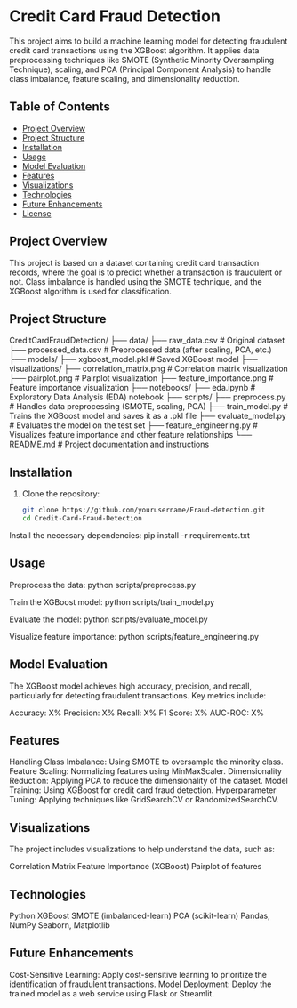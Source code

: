 # Credit Card Fraud Detection

This project aims to build a machine learning model for detecting fraudulent credit card transactions using the XGBoost algorithm. It applies data preprocessing techniques like SMOTE (Synthetic Minority Oversampling Technique), scaling, and PCA (Principal Component Analysis) to handle class imbalance, feature scaling, and dimensionality reduction.

## Table of Contents

- [Project Overview](#project-overview)
- [Project Structure](#project-structure)
- [Installation](#installation)
- [Usage](#usage)
- [Model Evaluation](#model-evaluation)
- [Features](#features)
- [Visualizations](#visualizations)
- [Technologies](#technologies)
- [Future Enhancements](#future-enhancements)
- [License](#license)

## Project Overview
This project is based on a dataset containing credit card transaction records, where the goal is to predict whether a transaction is fraudulent or not. Class imbalance is handled using the SMOTE technique, and the XGBoost algorithm is used for classification.

## Project Structure
CreditCardFraudDetection/ 
├── data/
├── raw_data.csv # Original dataset 
├── processed_data.csv # Preprocessed data (after scaling, PCA, etc.) 
├── models/ 
├── xgboost_model.pkl # Saved XGBoost model 
├── visualizations/ 
├── correlation_matrix.png # Correlation matrix visualization 
├── pairplot.png # Pairplot visualization 
├── feature_importance.png # Feature importance visualization 
├── notebooks/ 
├── eda.ipynb # Exploratory Data Analysis (EDA) notebook
├── scripts/ 
├── preprocess.py # Handles data preprocessing (SMOTE, scaling, PCA) 
├── train_model.py # Trains the XGBoost model and saves it as a .pkl file 
├── evaluate_model.py # Evaluates the model on the test set 
├── feature_engineering.py # Visualizes feature importance and other feature relationships 
└── README.md # Project documentation and instructions



## Installation

1. Clone the repository:
   ```bash
   git clone https://github.com/yourusername/Fraud-detection.git
   cd Credit-Card-Fraud-Detection

Install the necessary dependencies:
pip install -r requirements.txt


## Usage

Preprocess the data:
python scripts/preprocess.py

Train the XGBoost model:
python scripts/train_model.py

Evaluate the model:
python scripts/evaluate_model.py

Visualize feature importance:
python scripts/feature_engineering.py


## Model Evaluation
The XGBoost model achieves high accuracy, precision, and recall, particularly for detecting fraudulent transactions. Key metrics include:

Accuracy: X%
Precision: X%
Recall: X%
F1 Score: X%
AUC-ROC: X%

## Features
Handling Class Imbalance: Using SMOTE to oversample the minority class.
Feature Scaling: Normalizing features using MinMaxScaler.
Dimensionality Reduction: Applying PCA to reduce the dimensionality of the dataset.
Model Training: Using XGBoost for credit card fraud detection.
Hyperparameter Tuning: Applying techniques like GridSearchCV or RandomizedSearchCV.

## Visualizations
The project includes visualizations to help understand the data, such as:

Correlation Matrix
Feature Importance (XGBoost)
Pairplot of features


## Technologies
Python
XGBoost
SMOTE (imbalanced-learn)
PCA (scikit-learn)
Pandas, NumPy
Seaborn, Matplotlib


## Future Enhancements
Cost-Sensitive Learning: Apply cost-sensitive learning to prioritize the identification of fraudulent transactions.
Model Deployment: Deploy the trained model as a web service using Flask or Streamlit.

